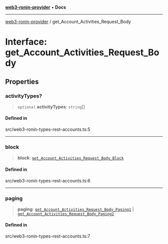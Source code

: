 [**web3-ronin-provider**](../README.md) • **Docs**

***

[web3-ronin-provider](../globals.md) / get\_Account\_Activities\_Request\_Body

# Interface: get\_Account\_Activities\_Request\_Body

## Properties

### activityTypes?

> `optional` **activityTypes**: `string`[]

#### Defined in

src/web3-ronin-types-rest-accounts.ts:5

***

### block

> **block**: [`get_Account_Activities_Request_Body_Block`](get_Account_Activities_Request_Body_Block.md)

#### Defined in

src/web3-ronin-types-rest-accounts.ts:6

***

### paging

> **paging**: [`get_Account_Activities_Request_Body_Paging1`](get_Account_Activities_Request_Body_Paging1.md) \| [`get_Account_Activities_Request_Body_Paging2`](get_Account_Activities_Request_Body_Paging2.md)

#### Defined in

src/web3-ronin-types-rest-accounts.ts:7
